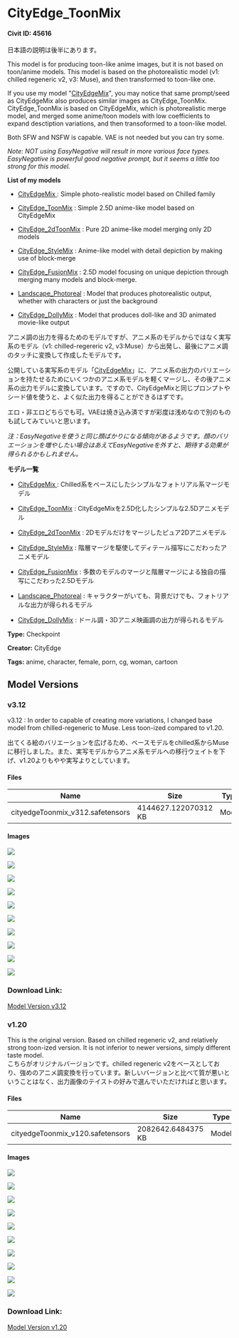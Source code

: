 # CityEdge_ToonMix

#### Civit ID: 45616

<p>日本語の説明は後半にあります。</p><p>This model is for producing toon-like anime images, but it is not based on toon/anime models. This model is based on the photorealistic model (v1: chilled regeneric v2, v3: Muse), and then transformed to toon-like one.</p><p>If you use my model "<a target="_blank" rel="ugc" href="https://civitai.com/models/38464/cityedgemix">CityEdgeMix</a>", you may notice that same prompt/seed as CityEdgeMix also produces similar images as CityEdge_ToonMix. CityEdge_ToonMix is based on CityEdgeMix, which is photorealistic merge model, and merged some anime/toon models with low coefficients to expand desctiption variations, and then transoformed to a toon-like model.</p><p>Both SFW and NSFW is capable. VAE is not needed but you can try some.</p><p><em>Note: NOT using EasyNegative will result in more various face types. EasyNegative is powerful good negative prompt, but it seems a little too strong for this model.</em></p><p></p><p><strong>List of my models</strong></p><ul><li><p><a target="_blank" rel="ugc" href="https://civitai.com/models/38464/cityedgemix">CityEdgeMix </a>: Simple photo-realistic model based on Chilled family</p></li><li><p><a target="_blank" rel="ugc" href="https://civitai.com/models/45616/cityedgetoonmix">CityEdge_ToonMix</a> : Simple 2.5D anime-like model based on CityEdgeMix</p></li><li><p><a target="_blank" rel="ugc" href="https://civitai.com/models/57703/cityedge2dtoonmix">CityEdge_2dToonMix</a> : Pure 2D anime-like model merging only 2D models</p></li><li><p><a target="_blank" rel="ugc" href="https://civitai.com/models/63243/cityedgestylemix">CityEdge_StyleMix</a> : Anime-like model with detail depiction by making use of block-merge</p></li><li><p><a target="_blank" rel="ugc" href="https://civitai.com/models/70225/cityedge-fusionmix">CityEdge_FusionMix</a> : 2.5D model focusing on unique depiction through merging many models and block-merge.</p></li><li><p><a target="_blank" rel="ugc" href="https://civitai.com/models/71987/landscapephotoreal">Landscape_Photoreal</a> : Model that produces photorealistic output, whether with characters or just the background</p></li><li><p><a target="_blank" rel="ugc" href="https://civitai.com/models/78407/cityedgedollymix">CityEdge_DollyMix</a> : Model that produces doll-like and 3D animated movie-like output</p></li></ul><p></p><p>アニメ調の出力を得るためのモデルですが、アニメ系のモデルからではなく実写系のモデル（v1: chilled-regereric v2, v3:Muse）から出発し、最後にアニメ調のタッチに変換して作成したモデルです。</p><p>公開している実写系のモデル「<a target="_blank" rel="ugc" href="https://civitai.com/models/38464/cityedgemix">CityEdgeMix</a>」に、アニメ系の出力のバリエーションを持たせるためにいくつかのアニメ系モデルを軽くマージし、その後アニメ系の出力モデルに変換しています。ですので、CityEdgeMixと同じプロンプトやシード値を使うと、よく似た出力を得ることができるはずです。</p><p>エロ・非エロどちらでも可。VAEは焼き込み済ですが彩度は浅めなので別のものも試してみていいと思います。</p><p><em>注：EasyNegativeを使うと同じ顔ばかりになる傾向があるようです。顔のバリエーションを増やしたい場合はあえてEasyNegativeを外すと、期待する効果が得られるかもしれません。</em></p><p></p><p><strong>モデル一覧</strong></p><ul><li><p><a target="_blank" rel="ugc" href="https://civitai.com/models/38464/cityedgemix">CityEdgeMix </a>: Chilled系をベースにしたシンプルなフォトリアル系マージモデル</p></li><li><p><a target="_blank" rel="ugc" href="https://civitai.com/models/45616/cityedgetoonmix">CityEdge_ToonMix</a> : CityEdgeMixを2.5D化したシンプルな2.5Dアニメモデル</p></li><li><p><a target="_blank" rel="ugc" href="https://civitai.com/models/57703/cityedge2dtoonmix">CityEdge_2dToonMix</a> : 2Dモデルだけをマージしたピュア2Dアニメモデル</p></li><li><p><a target="_blank" rel="ugc" href="https://civitai.com/models/63243/cityedgestylemix">CityEdge_StyleMix</a> : 階層マージを駆使してディテール描写にこだわったアニメモデル</p></li><li><p><a target="_blank" rel="ugc" href="https://civitai.com/models/70225/cityedge-fusionmix">CityEdge_FusionMix</a> : 多数のモデルのマージと階層マージによる独自の描写にこだわった2.5Dモデル</p></li><li><p><a target="_blank" rel="ugc" href="https://civitai.com/models/71987/landscapephotoreal">Landscape_Photoreal</a> : キャラクターがいても、背景だけでも、フォトリアルな出力が得られるモデル</p></li><li><p><a target="_blank" rel="ugc" href="https://civitai.com/models/78407/cityedgedollymix">CityEdge_DollyMix</a> : ドール調・3Dアニメ映画調の出力が得られるモデル</p></li></ul>

**Type:** Checkpoint

**Creator:** CityEdge

**Tags:** anime, character, female, porn, cg, woman, cartoon

## Model Versions

### v3.12

<p>v3.12 : In order to capable of creating more variations, I changed base model from chilled-regeneric to Muse.  Less toon-ized compared to v1.20.</p><p>出てくる絵のバリエーションを広げるため、ベースモデルをchilled系からMuseに移行しました。また、実写モデルからアニメ系モデルへの移行ウェイトを下げ、v1.20よりもやや実写よりとしています。</p>

#### Files

| Name | Size | Type | Format | Download Url | AutoV1 | AutoV2 | SHA256 | CRC32 | BLAKE3 |
| --- | --- | --- | --- | --- | --- | --- | --- | --- | --- |
| cityedgeToonmix_v312.safetensors | 4144627.122070312 KB | Model | SafeTensor | https://civitai.com/api/download/models/58840 | 77788CC8 | 63A0911676 | 63A0911676033C2EE7B423EEE7D29E17B22FBC4B719A97D32238FB203E776EFD | 9A2236C0 | 37FA9590436720E039899983C594249BD6A5ACFA66146783C7ECD16EA562A154 |

#### Images

<p><img src="https://image.civitai.com/xG1nkqKTMzGDvpLrqFT7WA/afe689f0-5df7-44b6-e933-20cf5034a300/width=450/641522.jpeg" /></p>

<p><img src="https://image.civitai.com/xG1nkqKTMzGDvpLrqFT7WA/b5ef6f5a-0df7-47f6-c434-76002f74e900/width=450/641525.jpeg" /></p>

<p><img src="https://image.civitai.com/xG1nkqKTMzGDvpLrqFT7WA/f75e4fda-e560-4115-57e8-9093e6e2cc00/width=450/641530.jpeg" /></p>

<p><img src="https://image.civitai.com/xG1nkqKTMzGDvpLrqFT7WA/f474cbc4-de4f-470a-8cdf-58fd97c47000/width=450/641532.jpeg" /></p>

<p><img src="https://image.civitai.com/xG1nkqKTMzGDvpLrqFT7WA/16a9320b-b08b-48f9-65be-9366d0b68900/width=450/641527.jpeg" /></p>

<p><img src="https://image.civitai.com/xG1nkqKTMzGDvpLrqFT7WA/aad9c492-030c-4b81-eeb0-a3f34acf2000/width=450/641523.jpeg" /></p>

<p><img src="https://image.civitai.com/xG1nkqKTMzGDvpLrqFT7WA/2dfa6dd6-4211-4a8c-0c50-87ea21eb0000/width=450/641528.jpeg" /></p>

<p><img src="https://image.civitai.com/xG1nkqKTMzGDvpLrqFT7WA/f9f7db91-fc31-4680-d375-81ee8e529600/width=450/641531.jpeg" /></p>

<p><img src="https://image.civitai.com/xG1nkqKTMzGDvpLrqFT7WA/63d4e3c2-62e0-4a99-dc39-1cedbf5b7200/width=450/641533.jpeg" /></p>

<p><img src="https://image.civitai.com/xG1nkqKTMzGDvpLrqFT7WA/fcf0c318-9c86-4ba6-5776-ee8fcd7a9200/width=450/641534.jpeg" /></p>

### Download Link:

[Model Version v3.12](https://civitai.com/api/download/models/58840)

### v1.20

<p>This is the original version.  Based on chilled regeneric v2, and relatively strong toon-ized version.  It is not inferior to newer versions, simply different taste model.<br />こちらがオリジナルバージョンです。chilled regeneric v2をベースとしており、強めのアニメ調変換を行っています。新しいバージョンと比べて質が悪いということはなく、出力画像のテイストの好みで選んでいただければと思います。</p>

#### Files

| Name | Size | Type | Format | Download Url | AutoV1 | AutoV2 | SHA256 | CRC32 | BLAKE3 |
| --- | --- | --- | --- | --- | --- | --- | --- | --- | --- |
| cityedgeToonmix_v120.safetensors | 2082642.6484375 KB | Model | SafeTensor | https://civitai.com/api/download/models/50239 | 57F30ADC | B60EEFFDF6 | B60EEFFDF6B7BED9C49B2D7054BDD0EA8A68ADC18ED3099D5F21C14A16F374D9 | 3F18C634 | 95A9A11A1DAA29C3DC316689F4AF862777454CDBC82A26D1F06A5C8323F55E47 |

#### Images

<p><img src="https://image.civitai.com/xG1nkqKTMzGDvpLrqFT7WA/03fdaaea-aa3a-4fb2-2bb3-467b5b011900/width=450/540393.jpeg" /></p>

<p><img src="https://image.civitai.com/xG1nkqKTMzGDvpLrqFT7WA/e42e7727-2d57-4f02-1621-1b51aa085100/width=450/540932.jpeg" /></p>

<p><img src="https://image.civitai.com/xG1nkqKTMzGDvpLrqFT7WA/aed226f3-6d18-4fc6-6d79-63bccb233a00/width=450/540399.jpeg" /></p>

<p><img src="https://image.civitai.com/xG1nkqKTMzGDvpLrqFT7WA/33dc796f-e9c4-44ca-1880-d41b18a19c00/width=450/540916.jpeg" /></p>

<p><img src="https://image.civitai.com/xG1nkqKTMzGDvpLrqFT7WA/f5e890da-4452-4200-59b1-3a6861314400/width=450/540910.jpeg" /></p>

<p><img src="https://image.civitai.com/xG1nkqKTMzGDvpLrqFT7WA/8c8b7f59-eba5-4615-0c80-a63aa6a1af00/width=450/540400.jpeg" /></p>

<p><img src="https://image.civitai.com/xG1nkqKTMzGDvpLrqFT7WA/7206d450-2576-46e8-a586-6e3a18b10300/width=450/540402.jpeg" /></p>

<p><img src="https://image.civitai.com/xG1nkqKTMzGDvpLrqFT7WA/2663a3af-0d66-4691-7390-1bbc3b859a00/width=450/540403.jpeg" /></p>

<p><img src="https://image.civitai.com/xG1nkqKTMzGDvpLrqFT7WA/27838d83-bcf6-4c31-7932-b02b27464b00/width=450/540407.jpeg" /></p>

<p><img src="https://image.civitai.com/xG1nkqKTMzGDvpLrqFT7WA/9dee964f-b351-4ec2-4aef-394e8c374300/width=450/540410.jpeg" /></p>

### Download Link:

[Model Version v1.20](https://civitai.com/api/download/models/50239)

